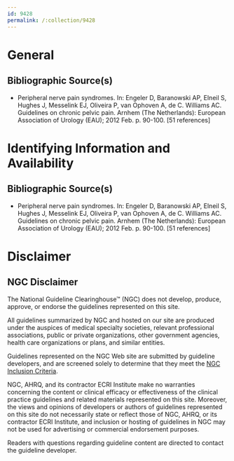```yaml
---
id: 9428
permalink: /:collection/9428
---
```


# General

## Bibliographic Source(s)

- Peripheral nerve pain syndromes. In: Engeler D, Baranowski AP, Elneil S, Hughes J, Messelink EJ, Oliveira P, van Ophoven A, de C. Williams AC. Guidelines on chronic pelvic pain. Arnhem (The Netherlands): European Association of Urology (EAU); 2012 Feb. p. 90-100. [51 references]

# Identifying Information and Availability

## Bibliographic Source(s)

- Peripheral nerve pain syndromes. In: Engeler D, Baranowski AP, Elneil S, Hughes J, Messelink EJ, Oliveira P, van Ophoven A, de C. Williams AC. Guidelines on chronic pelvic pain. Arnhem (The Netherlands): European Association of Urology (EAU); 2012 Feb. p. 90-100. [51 references]

# Disclaimer

## NGC Disclaimer

The National Guideline Clearinghouse™ (NGC) does not develop, produce, approve, or endorse the guidelines represented on this site.

All guidelines summarized by NGC and hosted on our site are produced under the auspices of medical specialty societies, relevant professional associations, public or private organizations, other government agencies, health care organizations or plans, and similar entities.

Guidelines represented on the NGC Web site are submitted by guideline developers, and are screened solely to determine that they meet the [NGC Inclusion Criteria](/help-and-about/summaries/inclusion-criteria).

NGC, AHRQ, and its contractor ECRI Institute make no warranties concerning the content or clinical efficacy or effectiveness of the clinical practice guidelines and related materials represented on this site. Moreover, the views and opinions of developers or authors of guidelines represented on this site do not necessarily state or reflect those of NGC, AHRQ, or its contractor ECRI Institute, and inclusion or hosting of guidelines in NGC may not be used for advertising or commercial endorsement purposes.

Readers with questions regarding guideline content are directed to contact the guideline developer.

